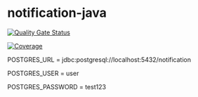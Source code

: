 # notification-java

[![Quality Gate Status](https://sonarcloud.io/api/project_badges/measure?project=AlissonMedeiros_notification-java&metric=alert_status)](https://sonarcloud.io/dashboard?id=AlissonMedeiros_notification-java)

[![Coverage](https://sonarcloud.io/api/project_badges/measure?project=AlissonMedeiros_notification-java&metric=coverage)](https://sonarcloud.io/dashboard?id=AlissonMedeiros_notification-java)


POSTGRES_URL = jdbc:postgresql://localhost:5432/notification

POSTGRES_USER = user

POSTGRES_PASSWORD = test123
